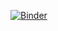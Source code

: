 [![Binder](https://mybinder.org/badge_logo.svg)](https://mybinder.org/v2/gh/Tianmaru/romanpoman7/HEAD?labpath=arrow.ipynb)
